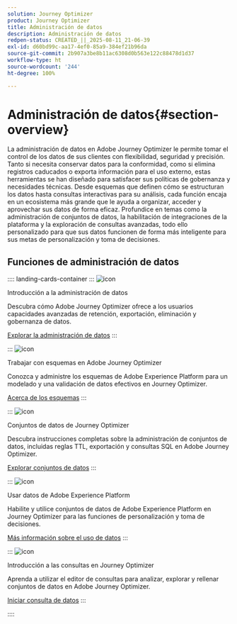 ```yaml
---
solution: Journey Optimizer
product: Journey Optimizer
title: Administración de datos
description: Administración de datos
redpen-status: CREATED_||_2025-08-11_21-06-39
exl-id: d60bd99c-aa17-4ef0-85a9-384ef21b96da
source-git-commit: 2b907a3be8b11ac6308d0b563e122c88478d1d37
workflow-type: ht
source-wordcount: '244'
ht-degree: 100%

---
```


# Administración de datos{#section-overview}

La administración de datos en Adobe Journey Optimizer le permite tomar el control de los datos de sus clientes con flexibilidad, seguridad y precisión. Tanto si necesita conservar datos para la conformidad, como si elimina registros caducados o exporta información para el uso externo, estas herramientas se han diseñado para satisfacer sus políticas de gobernanza y necesidades técnicas. Desde esquemas que definen cómo se estructuran los datos hasta consultas interactivas para su análisis, cada función encaja en un ecosistema más grande que le ayuda a organizar, acceder y aprovechar sus datos de forma eficaz. Profundice en temas como la administración de conjuntos de datos, la habilitación de integraciones de la plataforma y la exploración de consultas avanzadas, todo ello personalizado para que sus datos funcionen de forma más inteligente para sus metas de personalización y toma de decisiones.

## Funciones de administración de datos

:::: landing-cards-container
:::
![icon](https://cdn.experienceleague.adobe.com/icons/book.svg?lang=es)

Introducción a la administración de datos

Descubra cómo Adobe Journey Optimizer ofrece a los usuarios capacidades avanzadas de retención, exportación, eliminación y gobernanza de datos.

[Explorar la administración de datos](../using/data/gs-data.md)
:::

:::
![icon](https://cdn.experienceleague.adobe.com/icons/puzzle-piece.svg?lang=es)

Trabajar con esquemas en Adobe Journey Optimizer

Conozca y administre los esquemas de Adobe Experience Platform para un modelado y una validación de datos efectivos en Journey Optimizer.

[Acerca de los esquemas](../using/data/get-started-schemas.md)
:::

:::
![icon](https://cdn.experienceleague.adobe.com/icons/database.svg?lang=es)

Conjuntos de datos de Journey Optimizer

Descubra instrucciones completas sobre la administración de conjuntos de datos, incluidas reglas TTL, exportación y consultas SQL en Adobe Journey Optimizer.

[Explorar conjuntos de datos](datasets-landing-page.md)
:::

:::
![icon](https://cdn.experienceleague.adobe.com/icons/bullseye.svg?lang=es)

Usar datos de Adobe Experience Platform

Habilite y utilice conjuntos de datos de Adobe Experience Platform en Journey Optimizer para las funciones de personalización y toma de decisiones.

[Más información sobre el uso de datos](../using/data/lookup-aep-data.md)
:::

:::
![icon](https://cdn.experienceleague.adobe.com/icons/chart-line.svg?lang=es)

Introducción a las consultas en Journey Optimizer

Aprenda a utilizar el editor de consultas para analizar, explorar y rellenar conjuntos de datos en Adobe Journey Optimizer.

[Iniciar consulta de datos](../using/data/get-started-queries.md)
:::

::::
